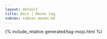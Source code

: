 ```yaml
---
layout: default
title: Docs | Maven tag 
subnav: subnav_maven.md
---
```


{% include_relative generated/tag-mojo.html %}
